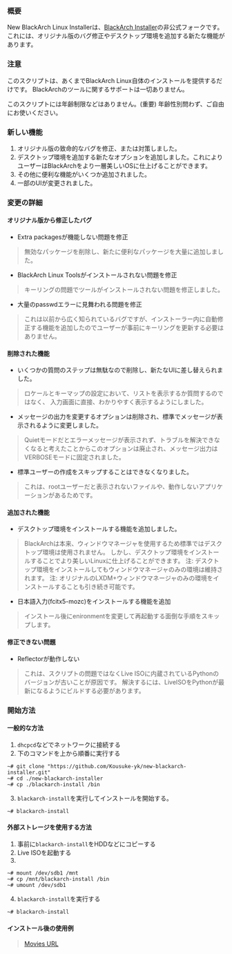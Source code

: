 ### 概要
New BlackArch Linux Installerは、[BlackArch Installer](https://github.com/BlackArch/blackarch-installer)の非公式フォークです。
これには、オリジナル版のバグ修正やデスクトップ環境を追加する新たな機能があります。

### 注意
このスクリプトは、あくまでBlackArch Linux自体のインストールを提供するだけです。
BlackArchのツールに関するサポートは一切ありません。

このスクリプトには年齢制限などはありません。(重要)
年齢性別問わず、ご自由にお使いください。

### 新しい機能
1. オリジナル版の致命的なバグを修正、または対策しました。
2. デスクトップ環境を追加する新たなオプションを追加しました。これによりユーザーはBlackArchをより一層美しいOSに仕上げることができます。
3. その他に便利な機能がいくつか追加されました。
4. 一部のUIが変更されました。

### 変更の詳細

#### オリジナル版から修正したバグ
- Extra packagesが機能しない問題を修正
> 無効なパッケージを削除し、新たに便利なパッケージを大量に追加しました。

- BlackArch Linux Toolsがインストールされない問題を修正
> キーリングの問題でツールがインストールされない問題を修正しました。

- 大量のpasswdエラーに見舞われる問題を修正
> これは以前から広く知られているバグですが、インストーラー内に自動修正する機能を追加したのでユーザーが事前にキーリングを更新する必要はありません。

#### 削除された機能
- いくつかの質問のステップは無駄なので削除し、新たなUIに差し替えられました。
> ロケールとキーマップの設定において、リストを表示するか質問するのではなく、
入力画面に直接、わかりやすく表示するようにしました。

- メッセージの出力を変更するオプションは削除され、標準でメッセージが表示されるように変更しました。
> Quietモードだとエラーメッセージが表示されず、トラブルを解決できなくなると考えたことからこのオプションは廃止され、メッセージ出力はVERBOSEモードに固定されました。

- 標準ユーザーの作成をスキップすることはできなくなりました。
> これは、rootユーザーだと表示されないファイルや、動作しないアプリケーションがあるためです。

#### 追加された機能
- デスクトップ環境をインストールする機能を追加しました。
> BlackArchは本来、ウィンドウマネージャを使用するため標準ではデスクトップ環境は使用されません。
しかし、デスクトップ環境をインストールすることでより美しいLinuxに仕上げることができます。
注: デスクトップ環境をインストールしてもウィンドウマネージャのみの環境は維持されます。
注: オリジナルのLXDM+ウィンドウマネージャのみの環境をインストールすることも引き続き可能です。

- 日本語入力(fcitx5-mozc)をインストールする機能を追加
> インストール後にenironmentを変更して再起動する面倒な手順をスキップします。

#### 修正できない問題
- Reflectorが動作しない
> これは、スクリプトの問題ではなくLive ISOに内蔵されているPythonのバージョンが古いことが原因です。
解決するには、LiveISOをPythonが最新になるようにビルドする必要があります。

### 開始方法
#### 一般的な方法
1. `dhcpcd`などでネットワークに接続する
2. 下のコマンドを上から順番に実行する
```
~# git clone "https://github.com/Kousuke-yk/new-blackarch-installer.git"
~# cd ./new-blackarch-installer
~# cp ./blackarch-install /bin
```

3. `blackarch-install`を実行してインストールを開始する。
```
~# blackarch-install
```

#### 外部ストレージを使用する方法
1. 事前に`blackarch-install`をHDDなどにコピーする
2. Live ISOを起動する
3. 
```
~# mount /dev/sdb1 /mnt
~# cp /mnt/blackarch-install /bin
~# umount /dev/sdb1
```

4. `blackarch-install`を実行する
```
~# blackarch-install
```

#### インストール後の使用例


> [Movies URL](https://youtu.be/_nIWi3kOkgU)
